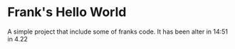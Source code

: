 # Frank's Hello World
A simple project that include some of franks code.
It has been alter in 14:51 in 4.22

